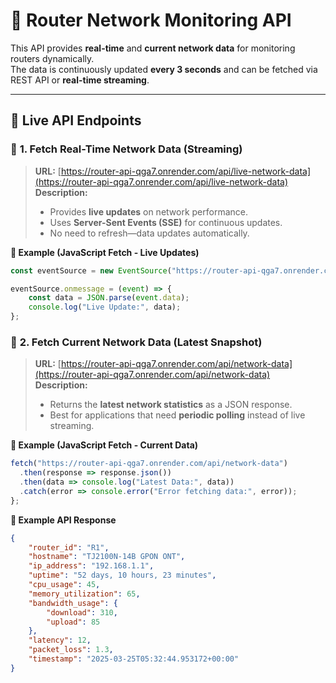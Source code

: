 # 🚀 Router Network Monitoring API  

This API provides **real-time** and **current network data** for monitoring routers dynamically.  
The data is continuously updated **every 3 seconds** and can be fetched via REST API or **real-time streaming**.  

---

## 📡 **Live API Endpoints**  

### 🔴 **1. Fetch Real-Time Network Data (Streaming)**  
> **URL:** [https://router-api-qga7.onrender.com/api/live-network-data](https://router-api-qga7.onrender.com/api/live-network-data)  
> **Description:**  
> - Provides **live updates** on network performance.  
> - Uses **Server-Sent Events (SSE)** for continuous updates.  
> - No need to refresh—data updates automatically.  

**📌 Example (JavaScript Fetch - Live Updates)**  
```javascript
const eventSource = new EventSource("https://router-api-qga7.onrender.com/api/live-network-data");

eventSource.onmessage = (event) => {
    const data = JSON.parse(event.data);
    console.log("Live Update:", data);
};
```

### 🔴 **2. Fetch Current Network Data (Latest Snapshot)**  
> **URL:** [https://router-api-qga7.onrender.com/api/network-data](https://router-api-qga7.onrender.com/api/network-data)  
> **Description:**  
> - Returns the **latest network statistics** as a JSON response.  
> - Best for applications that need **periodic polling** instead of live streaming.  

**📌 Example (JavaScript Fetch - Current Data)**  
```javascript
fetch("https://router-api-qga7.onrender.com/api/network-data")
  .then(response => response.json())
  .then(data => console.log("Latest Data:", data))
  .catch(error => console.error("Error fetching data:", error));
};
```
**📌 Example API Response**  
```json
{
    "router_id": "R1",
    "hostname": "TJ2100N-14B GPON ONT",
    "ip_address": "192.168.1.1",
    "uptime": "52 days, 10 hours, 23 minutes",
    "cpu_usage": 45,
    "memory_utilization": 65,
    "bandwidth_usage": {
        "download": 310,
        "upload": 85
    },
    "latency": 12,
    "packet_loss": 1.3,
    "timestamp": "2025-03-25T05:32:44.953172+00:00"
}
```
